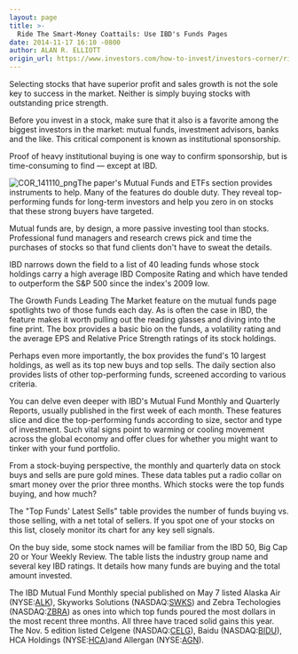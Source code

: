 ```yaml
---
layout: page
title: >-
  Ride The Smart-Money Coattails: Use IBD's Funds Pages
date: 2014-11-17 16:10 -0800
author: ALAN R. ELLIOTT
origin_url: https://www.investors.com/how-to-invest/investors-corner/ride-the-smart-money-coattails-use-ibds-funds-pages
---
```





Selecting stocks that have superior profit and sales growth is not the sole key to success in the market. Neither is simply buying stocks with outstanding price strength.


Before you invest in a stock, make sure that it also is a favorite among the biggest investors in the market: mutual funds, investment advisors, banks and the like. This critical component is known as institutional sponsorship.


Proof of heavy institutional buying is one way to confirm sponsorship, but is time-consuming to find — except at IBD.


![COR_141110_png](http://ibdcmsprod10/wp-content/uploads/2016/01/COR_141110_png.png)The paper's Mutual Funds and ETFs section provides instruments to help. Many of the features do double duty. They reveal top-performing funds for long-term investors and help you zero in on stocks that these strong buyers have targeted.


Mutual funds are, by design, a more passive investing tool than stocks. Professional fund managers and research crews pick and time the purchases of stocks so that fund clients don't have to sweat the details.


IBD narrows down the field to a list of 40 leading funds whose stock holdings carry a high average IBD Composite Rating and which have tended to outperform the S&P 500 since the index's 2009 low.


The Growth Funds Leading The Market feature on the mutual funds page spotlights two of those funds each day. As is often the case in IBD, the feature makes it worth pulling out the reading glasses and diving into the fine print. The box provides a basic bio on the funds, a volatility rating and the average EPS and Relative Price Strength ratings of its stock holdings.


Perhaps even more importantly, the box provides the fund's 10 largest holdings, as well as its top new buys and top sells. The daily section also provides lists of other top-performing funds, screened according to various criteria.


You can delve even deeper with IBD's Mutual Fund Monthly and Quarterly Reports, usually published in the first week of each month. These features slice and dice the top-performing funds according to size, sector and type of investment. Such vital signs point to warming or cooling movement across the global economy and offer clues for whether you might want to tinker with your fund portfolio.


From a stock-buying perspective, the monthly and quarterly data on stock buys and sells are pure gold mines. These data tables put a radio collar on smart money over the prior three months. Which stocks were the top funds buying, and how much?


The "Top Funds' Latest Sells" table provides the number of funds buying vs. those selling, with a net total of sellers. If you spot one of your stocks on this list, closely monitor its chart for any key sell signals.


On the buy side, some stock names will be familiar from the IBD 50, Big Cap 20 or Your Weekly Review. The table lists the industry group name and several key IBD ratings. It details how many funds are buying and the total amount invested.


The IBD Mutual Fund Monthly special published on May 7 listed Alaska Air (NYSE:[ALK](http://research.investors.com/quotes/nyse-alaska-air-group-inc-alk.htm)), Skyworks Solutions (NASDAQ:[SWKS](http://research.investors.com/quotes/nasdaq-skyworks-solutions-inc-swks.htm)) and Zebra Techologies (NASDAQ:[ZBRA](http://research.investors.com/quotes/nasdaq-zebra-tech-corp-cl-a-zbra.htm)) as ones into which top funds poured the most dollars in the most recent three months. All three have traced solid gains this year. The Nov. 5 edition listed Celgene (NASDAQ:[CELG](http://research.investors.com/quotes/nasdaq-celgene-corp-celg.htm)), Baidu (NASDAQ:[BIDU](http://research.investors.com/quotes/nasdaq-baidu-inc-ads-bidu.htm)), HCA Holdings (NYSE:[HCA](http://research.investors.com/quotes/nyse-h-c-a-holdings-inc-hca.htm))and Allergan (NYSE:[AGN](http://research.investors.com/quotes/nyse-allergan-inc-agn.htm)).




